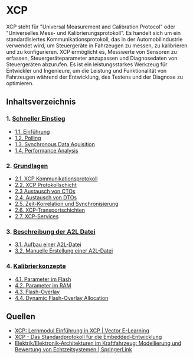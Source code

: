 # XCP

XCP steht für "Universal Measurement and Calibration Protocol" oder "Universelles Mess- und Kalibrierungsprotokoll". Es handelt sich um ein standardisiertes Kommunikationsprotokoll, das in der Automobilindustrie verwendet wird, um Steuergeräte in Fahrzeugen zu messen, zu kalibrieren und zu konfigurieren. XCP ermöglicht es, Messwerte von Sensoren zu erfassen, Steuergeräteparameter anzupassen und Diagnosedaten von Steuergeräten abzurufen. Es ist ein leistungsstarkes Werkzeug für Entwickler und Ingenieure, um die Leistung und Funktionalität von Fahrzeugen während der Entwicklung, des Testens und der Diagnose zu optimieren.

## Inhaltsverzeichnis

### 1. [Schneller Einstieg](./00_Einführung/README.md)

* [1.1. Einführung](./00_Einstieg/01_Introduction.md)
* [1.2. Polling](./00_Einstieg/02_Polling.md)
* [1.3. Synchronous Data Aquisition](./00_Einstieg/03_Synchronous_Data_Aquisition.md)
* [1.4. Performance Analysis](./00_Einstieg/04_Performance_Analysis.md)

### 2. [Grundlagen](./01_Grundlagen/README.md)

* [2.1. XCP Kommunikationsprotokoll]()
* [2.2. XCP Protokollschicht]()
* [2.3 Austausch von CTOs]()
* [2.4. Austausch von DTOs]()
* [2.5. Zeit-Korrelation und Synchronisierung]()
* [2.6. XCP-Transportschichten]()
* [2.7. XCP-Services]()

### 3. [Beschreibung der A2L Datei](./02_Beschreibung_A2L/README.md)

* [3.1. Aufbau einer A2L-Datei]()
* [3.2. Manuelle Erstellung einer A2L-Datei]()

### 4. [Kalibrierkonzepte](./03_Kalibrierkonzepte/README.md)

* [4.1. Parameter im Flash]()
* [4.2. Parameter im RAM]()
* [4.3. Flash-Overlay]()
* [4.4. Dynamic Flash-Overlay Allocation]()

## Quellen

* [XCP: Lernmodul Einführung in XCP | Vector E-Learning](https://elearning.vector.com/course/view.php?id=321)
* [XCP - Das Standardprotokoll für die Embedded-Entwicklung](https://cdn.vector.com/cms/content/application-areas/ecu-calibration/xcp/XCP_Book_V1.5_DE.pdf)
* [Elektrik/Elektronik-Architekturen im Kraftfahrzeug: Modellierung und Bewertung von Echtzeitsystemen | SpringerLink](https://link.springer.com/book/10.1007/978-3-642-25478-9)
